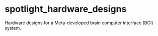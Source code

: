 # spotlight_hardware_designs
Hardware designs for a Meta-developed brain computer interface (BCI) system.
